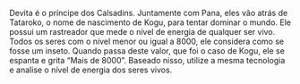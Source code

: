 Devita é o príncipe dos Calsadins. Juntamente com Pana, eles vão atrás de Tataroko, o nome de nascimento de Kogu, para tentar dominar o mundo. Ele possui um rastreador que mede o nível de energia de qualquer ser vivo. Todos os seres com o nível menor ou igual a 8000, ele considera como se fosse um inseto. Quando passa deste valor, que foi o caso de Kogu, ele se espanta e grita “Mais de 8000”. Baseado nisso, utilize a mesma tecnologia e analise o nível de energia dos seres vivos.
